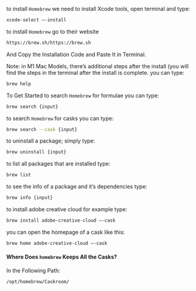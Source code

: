 to install `Homebrew` we need to install Xcode tools, open terminal and type: 

```zsh
xcode-select —-install
```

to install `Homebrew` go to their website 

```zsh
https://brew.sh/https://brew.sh
```

And Copy the Installation Code and Paste It in Terminal. 

Note: in M1 Mac Models, there’s additional steps after the install (you will find the steps in the terminal after the install is complete. 
you can type: 

```zsh
brew help
```

To Get Started 
to search `Homebrew` for formulae you can type: 

```zsh
brew search {input}
```

to search `Homebrew` for casks you can type: 

```zsh
brew search --cask {input}
```

to uninstall a package; simply type: 

```zsh
brew uninstall {input}
```

to list all packages that are installed type: 

```zsh
brew list
```

to see the info of a package and it’s dependencies type: 

```zsh
brew info {input}
```

to install adobe creative cloud for example type: 

```zsh
brew install adobe-creative-cloud —-cask
```

you can open the homepage of a cask like this: 

```zsh
brew home adobe-creative-cloud —-cask
```

#### Where Does `homebrew` Keeps All the Casks? 

In the Following Path: 

```plain
/opt/homebrew/Caskroom/
```

